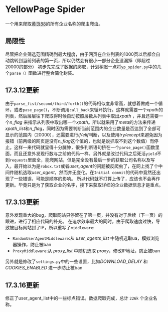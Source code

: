 # YellowPage Spider
一个用来爬取[黄页88](http://www.huangye88.com/)的所有企业名称的爬虫爬虫。
## 局限性
尽管把企业筛选范围精确到最大程度，由于网页在企业列表的1000页以后都会自动跳转到当前列表的第一页，所以仍然会有很小一部分企业遗漏掉（即超过20000的部分）
初步先完成了数据的爬取，计划稍迟一点将`yp_spider.py`中的几个`parse（）`函数进行整合简化封装。
## 17.3.12更新
由于`parse_fist/second/third/forth()`的代码相似度非常高，就想着做成一个循环，或者`pase_page()`，不断调用`call_back`来循环执行。这样就需要一个*xpath*的列表，然后层层往下爬取得时候自动按照层数从列表中取出*xpath* ，并且还需要一个*n_flag* 来指示从列表中取出哪一个*xpath*。所以就采用了*meta*的方法来传递*xpath_list*和*n_flag*，同时因为需要判断当前范围内的企业数量是否达到了全部可显示的范围内（20000），还需要进行*if/elif*判断，以及使用*try/except*来避免因为报错（前两级的网页是没有*n_flag*这个值的，也就是说抓取不到这个数值）而停止。这样一来代码就显得十分臃肿，很多判断语句挤在一个`parse_page()`函数里面，而且还意外发现行数与之前的代码一样。另外就是改过代码之后死活`yield`不到`requests`里面全，能爬网站，但是完全没有最后一步的获取公司名称以及写入，最开始以为是`robox.txt`或者*user_agent*的问题被反爬虫了，在网上找了个中间件随机选取*user_agent*，然而并无变化。在`Initial commit`的代码中竟然还出现了一些错误，可能是顺序的影响。
所以代码就不打算上传了，应该也不会再作更新。毕竟只是为了获取企业的名字，接下来获取详细的企业数据信息才是重点。
## 17.3.13更新
意外发现重大的bug，爬取网站只停留在了第一页，并没有对于后续（下一页）的跟进，进行了相应代码的补充。
在追求效率最大的同时，由于爬取速度过快，导致被目标网站封了IP，所以重写了`middleware`:

* `RandomUserAgentMiddleware`:从 *user_agents_list* 中随机选取ua，模拟浏览器操作，防止被ban
* `ProxyMiddleware`:从 *proxy_list* 中随机选取 *proxy*，修改IP地址，防止被ban

另外就是修改了`settings.py`中的一些设置，比如*DOWNLOAD_DELAY* 和 *COOKIES_ENABLED* 进一步防止被ban

## 17.3.16更新
修正了user_agent_list中的一些标点错误。数据爬取完成，总计 `226k` 个企业名称。
